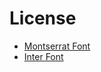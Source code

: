 # License

- [Montserrat Font](https://fonts.google.com/specimen/Montserrat/about)
- [Inter Font](https://fonts.google.com/specimen/Inter/about)

